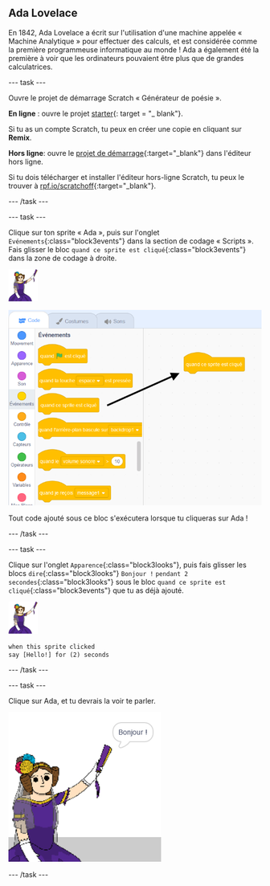 ## Ada Lovelace

En 1842, Ada Lovelace a écrit sur l'utilisation d'une machine appelée « Machine Analytique » pour effectuer des calculs, et est considérée comme la première programmeuse informatique au monde ! Ada a également été la première à voir que les ordinateurs pouvaient être plus que de grandes calculatrices.

\--- task \---

Ouvre le projet de démarrage Scratch « Générateur de poésie ».

**En ligne** : ouvre le projet [starter](http://rpf.io/poetry-on){: target = "_ blank"}.

Si tu as un compte Scratch, tu peux en créer une copie en cliquant sur **Remix**.

**Hors ligne**: ouvre le [projet de démarrage](http://rpf.io/p/fr-FR/beat-the-goalie-go){:target="_blank"} dans l'éditeur hors ligne.

Si tu dois télécharger et installer l'éditeur hors-ligne Scratch, tu peux le trouver à [rpf.io/scratchoff](http://rpf.io/scratchoff){:target="_blank"}.

\--- /task \---

\--- task \---

Clique sur ton sprite « Ada », puis sur l'onglet `Evénements`{:class="block3events"} dans la section de codage « Scripts ». Fais glisser le bloc `quand ce sprite est cliqué`{:class="block3events"} dans la zone de codage à droite.

![sprite ada](images/ada-sprite.png)

![faire glisser quand ce sprite est cliqué sur le bloc](images/poetry-click.png)

Tout code ajouté sous ce bloc s'exécutera lorsque tu cliqueras sur Ada !

\--- /task \---

\--- task \---

Clique sur l'onglet `Apparence`{:class="block3looks"}, puis fais glisser les blocs `dire`{:class="block3looks"} `Bonjour !` `pendant 2 secondes`{:class="block3looks"} sous le bloc `quand ce sprite est cliqué`{:class="block3events"} que tu as déjà ajouté.

![sprite ada](images/ada-sprite.png)

```blocks3
when this sprite clicked
say [Hello!] for (2) seconds
```

\--- /task \---

\--- task \---

Clique sur Ada, et tu devrais la voir te parler.

![capture d'écran](images/poetry-say-test.png)

\--- /task \---